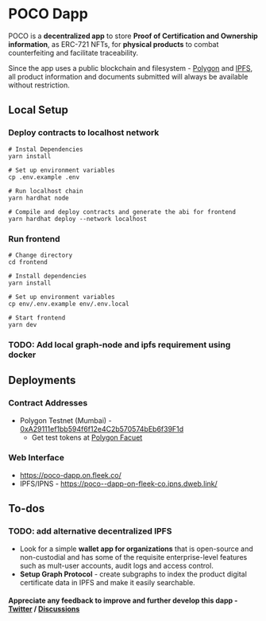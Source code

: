 # POCO Dapp

POCO is a **decentralized app** to store
**Proof of Certification and Ownership information**, as ERC-721 NFTs, for
**physical products** to combat counterfeiting and facilitate traceability.

Since the app uses a public blockchain and filesystem - [Polygon](https://polygonscan.com/) and [IPFS](https://ipfs.io/), all product information and documents submitted will always be available without
restriction.

## Local Setup

### Deploy contracts to localhost network

```
# Instal Dependencies
yarn install

# Set up environment variables
cp .env.example .env

# Run localhost chain
yarn hardhat node

# Compile and deploy contracts and generate the abi for frontend
yarn hardhat deploy --network localhost
```

### Run frontend

```
# Change directory
cd frontend

# Install dependencies
yarn install

# Set up environment variables
cp env/.env.example env/.env.local

# Start frontend
yarn dev
```

### TODO: Add local graph-node and ipfs requirement using docker

## Deployments

### Contract Addresses

- Polygon Testnet (Mumbai) - [0xA29111ef1bb594f6f12e4C2b570574bEb6f39F1d](https://mumbai.polygonscan.com/address/0xa29111ef1bb594f6f12e4c2b570574beb6f39f1d#code)
  - Get test tokens at [Polygon Facuet](https://faucet.polygon.technology/)

### Web Interface

- https://poco-dapp.on.fleek.co/
- IPFS/IPNS - https://poco--dapp-on-fleek-co.ipns.dweb.link/

## To-dos

### TODO: add alternative decentralized IPFS

- Look for a simple **wallet app for organizations** that is open-source and non-custodial and has some of the requisite enterprise-level features such as mult-user accounts, audit logs and access control.
- **Setup Graph Protocol** - create subgraphs to index the product digital certificate data in IPFS and make it easily searchable.

#### Appreciate any feedback to improve and further develop this dapp - [Twitter](https://twitter.com/sgzsh269) / [Discussions](https://github.com/poco-dapp/poco-dapp)
